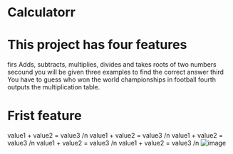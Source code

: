 # Calculatorr
# This project has four features
firs Adds, subtracts, multiplies, divides and takes roots of two numbers
secound you will be given three examples to find the correct answer
third You have to guess who won the world championships in football
fourth outputs the multiplication table.

# Frist feature 
value1 + value2 = value3 /n
value1 + value2 = value3 /n
value1 + value2 = value3 /n
value1 + value2 = value3 /n
value1 + value2 = value3 /n
![image](https://github.com/Abdulloh8/Calculatorr/assets/124783813/114e256f-e6d7-4e75-80a6-d7276d6fd1bc)

